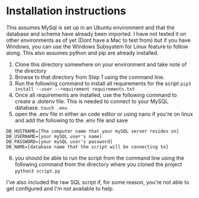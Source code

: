 # Installation instructions

This assumes MySql is set up in an Ubuntu environment and that the database and schema have already been imported. I have not tested it on other environments as of yet (Dont have a Mac to test from) but if you have Windows, you can use the Windows Subsystem for Linux feature to follow along. This also assumes python and pip are already installed. 

1. Clone this directory somewhere on your environment and take note of the directory
2. Browse to that directory from Step 1 using the command line.
3. Run the following command to install all requirements for the script 
    ```pip3 install --user --requirement requirements.txt```
4. Once all requirements are installed, use the following command to create a .dotenv file. This is needed to connect to your MySQL database. 
    ```touch .env```
5. open the .env file in either an code editor or using nano if you're on linux and add the following to the .env file and save
```
DB_HOSTNAME=[The computer name that your mySQL server resides on]
DB_USERNAME=[your mySQL user's name]
DB_PASSWORD=[your mySQL user's password]
DB_NAME=[database name that the script will be connecting to]
```
6. you should be able to run the script from the command line using the following command from the directory where you cloned the project
```python3 script.py```

I've also included the raw SQL script if, for some reason, you're not able to get configured and I'm not available to help. 


